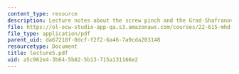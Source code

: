 ```yaml
---
content_type: resource
description: Lecture notes about the screw pinch and the Grad-Shafranov equation.
file: https://ol-ocw-studio-app-qa.s3.amazonaws.com/courses/22-615-mhd-theory-of-fusion-systems-spring-2007/a5c962e43b645b825b13715a131166e2_lecture5.pdf
file_type: application/pdf
parent_uid: da67218f-0dcf-f2f2-6a46-7a9cda203148
resourcetype: Document
title: lecture5.pdf
uid: a5c962e4-3b64-5b82-5b13-715a131166e2
---
```

